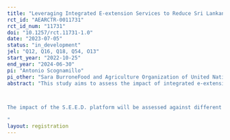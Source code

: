 ```yaml
---
title: "Leveraging Integrated E-extension Services to Reduce Sri Lankan Farmers' Vulnerability"
rct_id: "AEARCTR-0011731"
rct_id_num: "11731"
doi: "10.1257/rct.11731-1.0"
date: "2023-07-05"
status: "in_development"
jel: "Q12, Q16, Q18, Q54, O13"
start_year: "2022-10-25"
end_year: "2024-06-30"
pi: "Antonio Scognamillo"
pi_other: "Sara BurroneFood and Agriculture Organization of United Nations; Abdur RubFood and Agriculture Organization of United Nations; Chun SongAlliance Bioversity-CIAT; Adriana IgnaciukFood and Agriculture Organization of United Nations"
abstract: "This study aims to assess the impact of integrated e-extension services in reducing the vulnerability of Sri Lankan farmers to multiple shocks caused by climate change and natural hazards. The intervention involves the development of a comprehensive platform called the Smart Extension and Efficient Decision-making Hub (S.E.E.D.), which provides tailored agricultural and weather information to paddy farmers. The S.E.E.D. hub, a collaboration between FAO, the Ministry of Agriculture, and Sri Lankan research institutes, gathers, consolidates, and distributes information and advice to farmers, and it is freely accessible to farmers. The theory of change envisions the optimization of agricultural and risk management strategies (including greater production and sales diversification), which is expected to reduce farmers' vulnerability and, eventually, improve their food security. The S.E.E.D. hub will be piloted in a nationally representative sample of 220 farmer organizations (FOs) randomly assigned to the treatment and control groups. In particular, during the intervention, 110 FOs will receive early access to the hub, of which 55 FOs will also receive hands-on training on the usage of the platform. The remaining 110 FOs will serve as the control group until March 2024, after which the Government of Sri Lanka may consider scaling up the intervention.

The impact of the S.E.E.D. platform will be assessed against different dimensions related to the farmers' vulnerability in the face of multiple challenges. The evaluation will consider farmers' access to information and advices  as well as their vulnerability (measured as harvest losses), as primary outcomes,. Other secondary outcomes include paddy farmers' productivity (rice yield), farming management decisions (e.g., use of fertilizer, crop and sales diversification), and household food security (e.g., diet diversity and food consumption).
"
layout: registration
---
```


